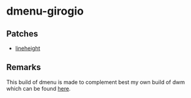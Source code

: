 # dmenu-girogio

## Patches

- [lineheight](https://tools.suckless.org/dmenu/patches/line-height/)

## Remarks

This build of dmenu is made to complement best my own build of dwm which can be found [here](https://github.com/girogio/dwm-girogio).  
